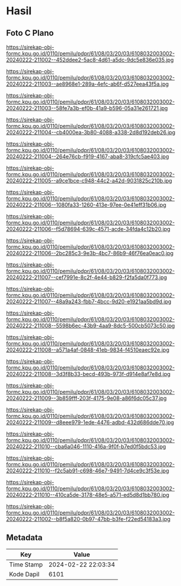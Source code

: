 # Hasil

## Foto C Plano

https://sirekap-obj-formc.kpu.go.id/0110/pemilu/pdpr/61/08/03/20/03/6108032003002-20240222-211002--452ddee2-5ac8-4d61-a5dc-9dc5e836e035.jpg

https://sirekap-obj-formc.kpu.go.id/0110/pemilu/pdpr/61/08/03/20/03/6108032003002-20240222-211003--ae8968e1-289a-4efc-ab6f-d527eea43f5a.jpg

https://sirekap-obj-formc.kpu.go.id/0110/pemilu/pdpr/61/08/03/20/03/6108032003002-20240222-211003--58fe7a3b-ef0b-41a9-b596-05a31e261721.jpg

https://sirekap-obj-formc.kpu.go.id/0110/pemilu/pdpr/61/08/03/20/03/6108032003002-20240222-211004--cb4000ea-3b80-4088-a338-2d8d192deb26.jpg

https://sirekap-obj-formc.kpu.go.id/0110/pemilu/pdpr/61/08/03/20/03/6108032003002-20240222-211004--264e76cb-f919-4167-aba8-319cfc5ae403.jpg

https://sirekap-obj-formc.kpu.go.id/0110/pemilu/pdpr/61/08/03/20/03/6108032003002-20240222-211005--a9ce1bce-c948-44c2-a42d-9031825c210b.jpg

https://sirekap-obj-formc.kpu.go.id/0110/pemilu/pdpr/61/08/03/20/03/6108032003002-20240222-211006--1080fa33-1260-413e-97ee-0e41eff31b06.jpg

https://sirekap-obj-formc.kpu.go.id/0110/pemilu/pdpr/61/08/03/20/03/6108032003002-20240222-211006--f5d78694-639c-4571-acde-34fda4c12b20.jpg

https://sirekap-obj-formc.kpu.go.id/0110/pemilu/pdpr/61/08/03/20/03/6108032003002-20240222-211006--2bc285c3-9e3b-4bc7-86b9-46f76ea0eac0.jpg

https://sirekap-obj-formc.kpu.go.id/0110/pemilu/pdpr/61/08/03/20/03/6108032003002-20240222-211007--cef7991e-8c2f-4e44-b829-f2fa5da0f773.jpg

https://sirekap-obj-formc.kpu.go.id/0110/pemilu/pdpr/61/08/03/20/03/6108032003002-20240222-211007--48a9a243-fbb7-4bcc-9d20-e1921aa5bd9d.jpg

https://sirekap-obj-formc.kpu.go.id/0110/pemilu/pdpr/61/08/03/20/03/6108032003002-20240222-211008--5598b6ec-43b9-4aa9-8dc5-500cb5073c50.jpg

https://sirekap-obj-formc.kpu.go.id/0110/pemilu/pdpr/61/08/03/20/03/6108032003002-20240222-211008--a571a4af-0848-41eb-9834-f4510eaec92e.jpg

https://sirekap-obj-formc.kpu.go.id/0110/pemilu/pdpr/61/08/03/20/03/6108032003002-20240222-211008--3d3f8b33-becd-493b-973f-d914e8af7e8d.jpg

https://sirekap-obj-formc.kpu.go.id/0110/pemilu/pdpr/61/08/03/20/03/6108032003002-20240222-211009--3b859fff-203f-4175-9e08-a86f6dc05c37.jpg

https://sirekap-obj-formc.kpu.go.id/0110/pemilu/pdpr/61/08/03/20/03/6108032003002-20240222-211009--d8eee979-1ede-4476-adbd-432d686dde70.jpg

https://sirekap-obj-formc.kpu.go.id/0110/pemilu/pdpr/61/08/03/20/03/6108032003002-20240222-211010--cba6a046-1110-416a-9f0f-b7ed0f5bdc53.jpg

https://sirekap-obj-formc.kpu.go.id/0110/pemilu/pdpr/61/08/03/20/03/6108032003002-20240222-211010--f2c5ab91-c698-46e7-9491-7d4ce9c3f53e.jpg

https://sirekap-obj-formc.kpu.go.id/0110/pemilu/pdpr/61/08/03/20/03/6108032003002-20240222-211010--410ca5de-3178-48e5-a571-ed5d8d1bb780.jpg

https://sirekap-obj-formc.kpu.go.id/0110/pemilu/pdpr/61/08/03/20/03/6108032003002-20240222-211002--b8f5a820-0b97-47bb-b3fe-f22ed54183a3.jpg


## Metadata

| Key        | Value               |
| ---------- | ------------------- |
| Time Stamp | 2024-02-22 22:03:34 |
| Kode Dapil | 6101                |



